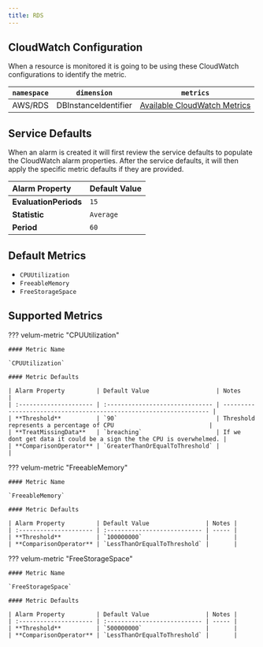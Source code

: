 ```yaml
---
title: RDS
---
```


## CloudWatch Configuration

When a resource is monitored it is going to be using these CloudWatch configurations to identify the metric.

| `namespace` | `dimension`          | `metrics`                                                                                                                            |
| ----------- | -------------------- | ------------------------------------------------------------------------------------------------------------------------------------ |
| AWS/RDS     | DBInstanceIdentifier | [Available CloudWatch Metrics](https://docs.aws.amazon.com/AmazonRDS/latest/UserGuide/MonitoringOverview.html#monitoring-cloudwatch) |

## Service Defaults

When an alarm is created it will first review the service defaults to populate the CloudWatch alarm properties. After the service defaults, it will then apply the specific metric defaults if they are provided.

| Alarm Property        | Default Value |
| :-------------------- | :------------ |
| **EvaluationPeriods** | `15`          |
| **Statistic**         | `Average`     |
| **Period**            | `60`          |

## Default Metrics

- `CPUUtilization`
- `FreeableMemory`
- `FreeStorageSpace`

## Supported Metrics

??? velum-metric "CPUUtilization"

    #### Metric Name

    `CPUUtilization`

    #### Metric Defaults

    | Alarm Property         | Default Value                   | Notes                                                              |
    | :--------------------- | :------------------------------ | ------------------------------------------------------------------ |
    | **Threshold**          | `90`                            | Threshold represents a percentage of CPU                           |
    | **TreatMissingData**   | `breaching`                     | If we dont get data it could be a sign the the CPU is overwhelmed. |
    | **ComparisonOperator** | `GreaterThanOrEqualToThreshold` |                                                                    |

??? velum-metric "FreeableMemory"

    #### Metric Name

    `FreeableMemory`

    #### Metric Defaults

    | Alarm Property         | Default Value                | Notes |
    | :--------------------- | :--------------------------- | ----- |
    | **Threshold**          | `100000000`                  |       |
    | **ComparisonOperator** | `LessThanOrEqualToThreshold` |       |

??? velum-metric "FreeStorageSpace"

    #### Metric Name

    `FreeStorageSpace`

    #### Metric Defaults

    | Alarm Property         | Default Value                | Notes |
    | :--------------------- | :--------------------------- | ----- |
    | **Threshold**          | `500000000`                  |       |
    | **ComparisonOperator** | `LessThanOrEqualToThreshold` |       |
